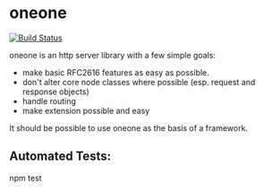 # oneone
[![Build
Status](https://secure.travis-ci.org/cainus/oneone.png?branch=master)](http://travis-ci.org/cainus/oneone)

oneone is an http server library with a few simple goals:
* make basic RFC2616 features as easy as possible.
* don't alter core node classes where possible (esp. request and response
  objects)
* handle routing
* make extension possible and easy

It should be possible to use oneone as the basis of a framework.  

## Automated Tests:
npm test
